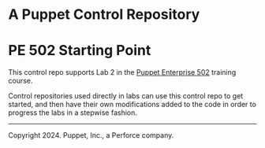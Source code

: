 # A Puppet Control Repository

# PE 502 Starting Point

This control repo supports Lab 2 in the [Puppet Enterprise 502](https://www.puppet.com/support/training) training course.

Control repositories used directly in labs can use this control repo to get started, and 
then have their own modifications added to the code in order to progress the labs in a
stepwise fashion.

---

Copyright 2024. Puppet, Inc., a Perforce company. 